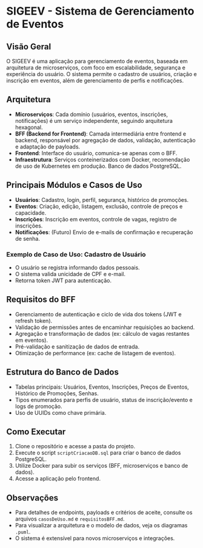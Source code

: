 # SIGEEV - Sistema de Gerenciamento de Eventos

## Visão Geral
O SIGEEV é uma aplicação para gerenciamento de eventos, baseada em arquitetura de microserviços, com foco em escalabilidade, segurança e experiência do usuário. O sistema permite o cadastro de usuários, criação e inscrição em eventos, além de gerenciamento de perfis e notificações.

## Arquitetura
- **Microserviços**: Cada domínio (usuários, eventos, inscrições, notificações) é um serviço independente, seguindo arquitetura hexagonal.
- **BFF (Backend for Frontend)**: Camada intermediária entre frontend e backend, responsável por agregação de dados, validação, autenticação e adaptação de payloads.
- **Frontend**: Interface do usuário, comunica-se apenas com o BFF.
- **Infraestrutura**: Serviços conteinerizados com Docker, recomendação de uso de Kubernetes em produção. Banco de dados PostgreSQL.

## Principais Módulos e Casos de Uso
- **Usuários**: Cadastro, login, perfil, segurança, histórico de promoções.
- **Eventos**: Criação, edição, listagem, exclusão, controle de preços e capacidade.
- **Inscrições**: Inscrição em eventos, controle de vagas, registro de inscrições.
- **Notificações**: (Futuro) Envio de e-mails de confirmação e recuperação de senha.

### Exemplo de Caso de Uso: Cadastro de Usuário
- O usuário se registra informando dados pessoais.
- O sistema valida unicidade de CPF e e-mail.
- Retorna token JWT para autenticação.

## Requisitos do BFF
- Gerenciamento de autenticação e ciclo de vida dos tokens (JWT e refresh token).
- Validação de permissões antes de encaminhar requisições ao backend.
- Agregação e transformação de dados (ex: cálculo de vagas restantes em eventos).
- Pré-validação e sanitização de dados de entrada.
- Otimização de performance (ex: cache de listagem de eventos).

## Estrutura do Banco de Dados
- Tabelas principais: Usuários, Eventos, Inscrições, Preços de Eventos, Histórico de Promoções, Senhas.
- Tipos enumerados para perfis de usuário, status de inscrição/evento e logs de promoção.
- Uso de UUIDs como chave primária.

## Como Executar
1. Clone o repositório e acesse a pasta do projeto.
2. Execute o script `scriptCriacaoDB.sql` para criar o banco de dados PostgreSQL.
3. Utilize Docker para subir os serviços (BFF, microserviços e banco de dados).
4. Acesse a aplicação pelo frontend.

## Observações
- Para detalhes de endpoints, payloads e critérios de aceite, consulte os arquivos `casosDeUso.md` e `requisitosBFF.md`.
- Para visualizar a arquitetura e o modelo de dados, veja os diagramas `.puml`.
- O sistema é extensível para novos microserviços e integrações.
